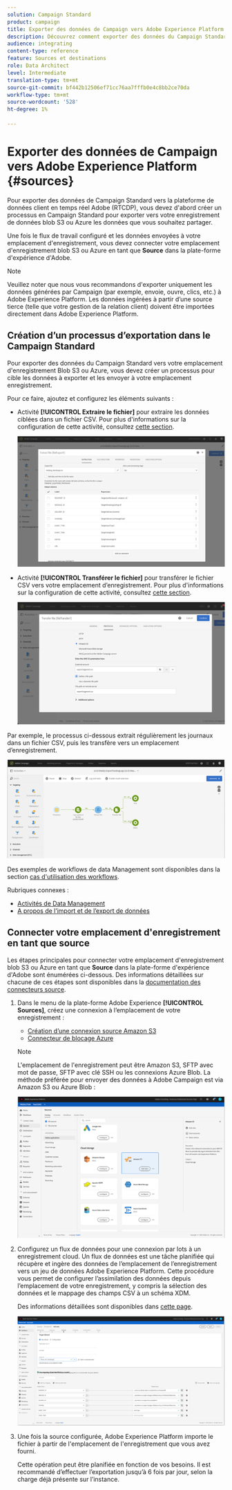 ```yaml
---
solution: Campaign Standard
product: campaign
title: Exporter des données de Campaign vers Adobe Experience Platform
description: Découvrez comment exporter des données du Campaign Standard vers Adobe Experience Platform.
audience: integrating
content-type: reference
feature: Sources et destinations
role: Data Architect
level: Intermediate
translation-type: tm+mt
source-git-commit: bf442b12506ef71cc76aa7fffb0e4c8bb2ce70da
workflow-type: tm+mt
source-wordcount: '528'
ht-degree: 1%

---
```



# Exporter des données de Campaign vers Adobe Experience Platform {#sources}

Pour exporter des données de Campaign Standard vers la plateforme de données client en temps réel Adobe (RTCDP), vous devez d&#39;abord créer un processus en Campaign Standard pour exporter vers votre enregistrement de données blob S3 ou Azure les données que vous souhaitez partager.

Une fois le flux de travail configuré et les données envoyées à votre emplacement d&#39;enregistrement, vous devez connecter votre emplacement d&#39;enregistrement blob S3 ou Azure en tant que **Source** dans la plate-forme d&#39;expérience d&#39;Adobe.

>[!NOTE]

Veuillez noter que nous vous recommandons d&#39;exporter uniquement les données générées par Campaign (par exemple, envoie, ouvre, clics, etc.) à Adobe Experience Platform. Les données ingérées à partir d’une source tierce (telle que votre gestion de la relation client) doivent être importées directement dans Adobe Experience Platform.

## Création d’un processus d’exportation dans le Campaign Standard

Pour exporter des données du Campaign Standard vers votre emplacement d&#39;enregistrement Blob S3 ou Azure, vous devez créer un processus pour cible les données à exporter et les envoyer à votre emplacement enregistrement.

Pour ce faire, ajoutez et configurez les éléments suivants :

* Activité **[!UICONTROL Extraire le fichier]** pour extraire les données ciblées dans un fichier CSV. Pour plus d&#39;informations sur la configuration de cette activité, consultez [cette section](../../automating/using/extract-file.md).

   ![](assets/rtcdp-extract-file.png)

* Activité **[!UICONTROL Transférer le fichier]** pour transférer le fichier CSV vers votre emplacement d’enregistrement. Pour plus d&#39;informations sur la configuration de cette activité, consultez [cette section](../../automating/using/transfer-file.md).

   ![](assets/rtcdp-transfer-file.png)

Par exemple, le processus ci-dessous extrait régulièrement les journaux dans un fichier CSV, puis les transfère vers un emplacement d’enregistrement.

![](assets/aep-export.png)

Des exemples de workflows de data Management sont disponibles dans la section [cas d&#39;utilisation des workflows](../../automating/using/about-workflow-use-cases.md#management).

Rubriques connexes :

* [Activités de Data Management](../../automating/using/about-data-management-activities.md)
* [A propos de l’import et de l’export de données](../../automating/using/about-data-import-and-export.md)


## Connecter votre emplacement d&#39;enregistrement en tant que source

Les étapes principales pour connecter votre emplacement d&#39;enregistrement blob S3 ou Azure en tant que **Source** dans la plate-forme d&#39;expérience d&#39;Adobe sont énumérées ci-dessous. Des informations détaillées sur chacune de ces étapes sont disponibles dans la [documentation des connecteurs source](https://experienceleague.adobe.com/docs/experience-platform/sources/home.html).

1. Dans le menu de la plate-forme Adobe Experience **[!UICONTROL Sources]**, créez une connexion à l’emplacement de votre enregistrement :

   * [Création d’une connexion source Amazon S3](https://experienceleague.adobe.com/docs/experience-platform/sources/ui-tutorials/create/cloud-storage/s3.html)
   * [Connecteur de blocage Azure](https://experienceleague.adobe.com/docs/experience-platform/sources/connectors/cloud-storage/blob.html)

   >[!NOTE]
   >
   >L&#39;emplacement de l&#39;enregistrement peut être Amazon S3, SFTP avec mot de passe, SFTP avec clé SSH ou les connexions Azure Blob. La méthode préférée pour envoyer des données à Adobe Campaign est via Amazon S3 ou Azure Blob :

   ![](assets/rtcdp-connector.png)

1. Configurez un flux de données pour une connexion par lots à un enregistrement cloud. Un flux de données est une tâche planifiée qui récupère et ingère des données de l’emplacement de l’enregistrement vers un jeu de données Adobe Experience Platform. Cette procédure vous permet de configurer l’assimilation des données depuis l’emplacement de votre enregistrement, y compris la sélection des données et le mappage des champs CSV à un schéma XDM.

   Des informations détaillées sont disponibles dans [cette page](https://experienceleague.adobe.com/docs/experience-platform/sources/ui-tutorials/dataflow/cloud-storage.html).

   ![](assets/rtcdp-map-xdm.png)

1. Une fois la source configurée, Adobe Experience Platform importe le fichier à partir de l&#39;emplacement de l&#39;enregistrement que vous avez fourni.

   Cette opération peut être planifiée en fonction de vos besoins. Il est recommandé d’effectuer l’exportation jusqu’à 6 fois par jour, selon la charge déjà présente sur l’instance.
